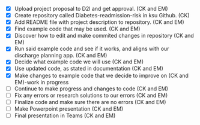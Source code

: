 - [x] Upload project proposal to D2l and get approval. (CK and EM)
- [x] Create repository called Diabetes-readmission-risk in ksu Github. (CK)
- [x] Add README file with project description to repository. (CK and EM)
- [x] Find example code that may be used. (CK and EM)
- [x] Discover how to edit and make commited changes in repository (CK and EM)
- [x] Run said example code and see if it works, and aligns with our discharge planning app. (CK and EM)
- [x] Decide what example code we will use (CK and EM)
- [x] Use updated code, as stated in documentation (CK and EM)
- [x] Make changes to example code that we decide to improve on (CK and EM)-work in progress
- [ ] Continue to make progress and changes to code (CK and EM)
- [ ] Fix any errors or research solutions to our errors (CK and EM)
- [ ] Finalize code and make sure there are no errors (CK and EM)
- [ ] Make Powerpoint presentation (CK and EM)
- [ ] Final presentation in Teams (CK and EM)
